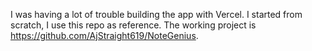 I was having a lot of trouble building the app with Vercel. I started from scratch, I use this repo as reference. The working project is https://github.com/AjStraight619/NoteGenius.
